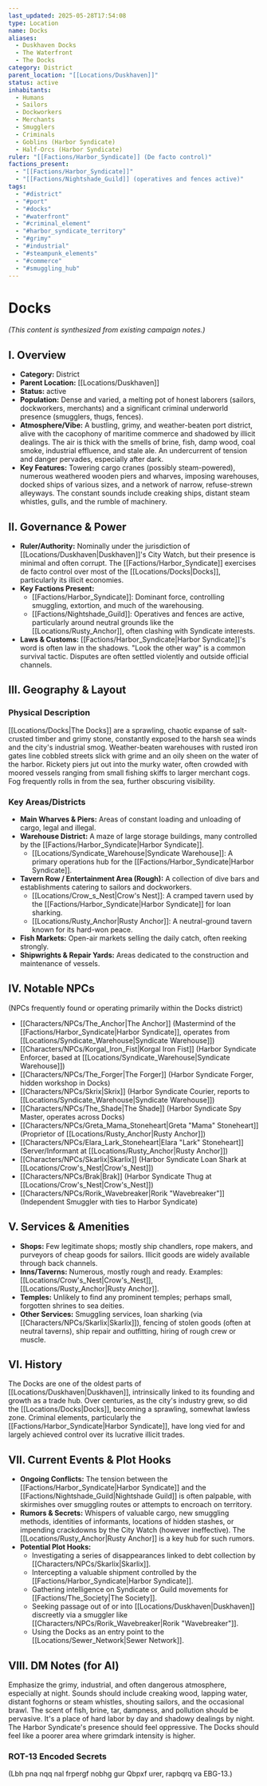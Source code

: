 ```yaml
---
last_updated: 2025-05-28T17:54:08
type: Location
name: Docks
aliases:
  - Duskhaven Docks
  - The Waterfront
  - The Docks
category: District
parent_location: "[[Locations/Duskhaven]]"
status: active
inhabitants:
  - Humans
  - Sailors
  - Dockworkers
  - Merchants
  - Smugglers
  - Criminals
  - Goblins (Harbor Syndicate)
  - Half-Orcs (Harbor Syndicate)
ruler: "[[Factions/Harbor_Syndicate]] (De facto control)"
factions_present:
  - "[[Factions/Harbor_Syndicate]]"
  - "[[Factions/Nightshade_Guild]] (operatives and fences active)"
tags:
  - "#district"
  - "#port"
  - "#docks"
  - "#waterfront"
  - "#criminal_element"
  - "#harbor_syndicate_territory"
  - "#grimy"
  - "#industrial"
  - "#steampunk_elements"
  - "#commerce"
  - "#smuggling_hub"
---
```

# Docks

*(This content is synthesized from existing campaign notes.)*

## I. Overview
* **Category:** District
* **Parent Location:** [[Locations/Duskhaven]]
* **Status:** active
* **Population:** Dense and varied, a melting pot of honest laborers (sailors, dockworkers, merchants) and a significant criminal underworld presence (smugglers, thugs, fences).
* **Atmosphere/Vibe:** A bustling, grimy, and weather-beaten port district, alive with the cacophony of maritime commerce and shadowed by illicit dealings. The air is thick with the smells of brine, fish, damp wood, coal smoke, industrial effluence, and stale ale. An undercurrent of tension and danger pervades, especially after dark.
* **Key Features:** Towering cargo cranes (possibly steam-powered), numerous weathered wooden piers and wharves, imposing warehouses, docked ships of various sizes, and a network of narrow, refuse-strewn alleyways. The constant sounds include creaking ships, distant steam whistles, gulls, and the rumble of machinery.

## II. Governance & Power
* **Ruler/Authority:** Nominally under the jurisdiction of [[Locations/Duskhaven|Duskhaven]]'s City Watch, but their presence is minimal and often corrupt. The [[Factions/Harbor_Syndicate]] exercises de facto control over most of the [[Locations/Docks|Docks]], particularly its illicit economies.
* **Key Factions Present:**
    * [[Factions/Harbor_Syndicate]]: Dominant force, controlling smuggling, extortion, and much of the warehousing.
    * [[Factions/Nightshade_Guild]]: Operatives and fences are active, particularly around neutral grounds like the [[Locations/Rusty_Anchor]], often clashing with Syndicate interests.
* **Laws & Customs:** [[Factions/Harbor_Syndicate|Harbor Syndicate]]'s word is often law in the shadows. "Look the other way" is a common survival tactic. Disputes are often settled violently and outside official channels.

## III. Geography & Layout
### Physical Description
[[Locations/Docks|The Docks]] are a sprawling, chaotic expanse of salt-crusted timber and grimy stone, constantly exposed to the harsh sea winds and the city's industrial smog. Weather-beaten warehouses with rusted iron gates line cobbled streets slick with grime and an oily sheen on the water of the harbor. Rickety piers jut out into the murky water, often crowded with moored vessels ranging from small fishing skiffs to larger merchant cogs. Fog frequently rolls in from the sea, further obscuring visibility.
### Key Areas/Districts
* **Main Wharves & Piers:** Areas of constant loading and unloading of cargo, legal and illegal.
* **Warehouse District:** A maze of large storage buildings, many controlled by the [[Factions/Harbor_Syndicate|Harbor Syndicate]].
    * [[Locations/Syndicate_Warehouse|Syndicate Warehouse]]: A primary operations hub for the [[Factions/Harbor_Syndicate|Harbor Syndicate]].
* **Tavern Row / Entertainment Area (Rough):** A collection of dive bars and establishments catering to sailors and dockworkers.
    * [[Locations/Crow_s_Nest|Crow's Nest]]: A cramped tavern used by the [[Factions/Harbor_Syndicate|Harbor Syndicate]] for loan sharking.
    * [[Locations/Rusty_Anchor|Rusty Anchor]]: A neutral-ground tavern known for its hard-won peace.
* **Fish Markets:** Open-air markets selling the daily catch, often reeking strongly.
* **Shipwrights & Repair Yards:** Areas dedicated to the construction and maintenance of vessels.

## IV. Notable NPCs
(NPCs frequently found or operating primarily within the Docks district)
* [[Characters/NPCs/The_Anchor|The Anchor]] (Mastermind of the [[Factions/Harbor_Syndicate|Harbor Syndicate]], operates from [[Locations/Syndicate_Warehouse|Syndicate Warehouse]])
* [[Characters/NPCs/Korgal_Iron_Fist|Korgal Iron Fist]] (Harbor Syndicate Enforcer, based at [[Locations/Syndicate_Warehouse|Syndicate Warehouse]])
* [[Characters/NPCs/The_Forger|The Forger]] (Harbor Syndicate Forger, hidden workshop in Docks)
* [[Characters/NPCs/Skrix|Skrix]] (Harbor Syndicate Courier, reports to [[Locations/Syndicate_Warehouse|Syndicate Warehouse]])
* [[Characters/NPCs/The_Shade|The Shade]] (Harbor Syndicate Spy Master, operates across Docks)
* [[Characters/NPCs/Greta_Mama_Stoneheart|Greta "Mama" Stoneheart]] (Proprietor of [[Locations/Rusty_Anchor|Rusty Anchor]])
* [[Characters/NPCs/Elara_Lark_Stoneheart|Elara "Lark" Stoneheart]] (Server/Informant at [[Locations/Rusty_Anchor|Rusty Anchor]])
* [[Characters/NPCs/Skarlix|Skarlix]] (Harbor Syndicate Loan Shark at [[Locations/Crow's_Nest|Crow's_Nest]])
* [[Characters/NPCs/Brak|Brak]] (Harbor Syndicate Thug at [[Locations/Crow's_Nest|Crow's_Nest]])
* [[Characters/NPCs/Rorik_Wavebreaker|Rorik "Wavebreaker"]] (Independent Smuggler with ties to Harbor Syndicate)

## V. Services & Amenities
* **Shops:** Few legitimate shops; mostly ship chandlers, rope makers, and purveyors of cheap goods for sailors. Illicit goods are widely available through back channels.
* **Inns/Taverns:** Numerous, mostly rough and ready. Examples: [[Locations/Crow's_Nest|Crow's_Nest]], [[Locations/Rusty_Anchor|Rusty Anchor]].
* **Temples:** Unlikely to find any prominent temples; perhaps small, forgotten shrines to sea deities.
* **Other Services:** Smuggling services, loan sharking (via [[Characters/NPCs/Skarlix|Skarlix]]), fencing of stolen goods (often at neutral taverns), ship repair and outfitting, hiring of rough crew or muscle.

## VI. History
The Docks are one of the oldest parts of [[Locations/Duskhaven|Duskhaven]], intrinsically linked to its founding and growth as a trade hub. Over centuries, as the city's industry grew, so did the [[Locations/Docks|Docks]], becoming a sprawling, somewhat lawless zone. Criminal elements, particularly the [[Factions/Harbor_Syndicate|Harbor Syndicate]], have long vied for and largely achieved control over its lucrative illicit trades.

## VII. Current Events & Plot Hooks
* **Ongoing Conflicts:** The tension between the [[Factions/Harbor_Syndicate|Harbor Syndicate]] and the [[Factions/Nightshade_Guild|Nightshade Guild]] is often palpable, with skirmishes over smuggling routes or attempts to encroach on territory.
* **Rumors & Secrets:** Whispers of valuable cargo, new smuggling methods, identities of informants, locations of hidden stashes, or impending crackdowns by the City Watch (however ineffective). The [[Locations/Rusty_Anchor|Rusty Anchor]] is a key hub for such rumors.
* **Potential Plot Hooks:**
    * Investigating a series of disappearances linked to debt collection by [[Characters/NPCs/Skarlix|Skarlix]].
    * Intercepting a valuable shipment controlled by the [[Factions/Harbor_Syndicate|Harbor Syndicate]].
    * Gathering intelligence on Syndicate or Guild movements for [[Factions/The_Society|The Society]].
    * Seeking passage out of or into [[Locations/Duskhaven|Duskhaven]] discreetly via a smuggler like [[Characters/NPCs/Rorik_Wavebreaker|Rorik "Wavebreaker"]].
    * Using the Docks as an entry point to the [[Locations/Sewer_Network|Sewer Network]].

## VIII. DM Notes (for AI)
Emphasize the grimy, industrial, and often dangerous atmosphere, especially at night. Sounds should include creaking wood, lapping water, distant foghorns or steam whistles, shouting sailors, and the occasional brawl. The scent of fish, brine, tar, dampness, and pollution should be pervasive. It's a place of hard labor by day and shadowy dealings by night. The Harbor Syndicate's presence should feel oppressive. The Docks should feel like a poorer area where grimdark intensity is higher.

### ROT-13 Encoded Secrets
(Lbh pna nqq nal frpergf nobhg gur Qbpxf urer, rapbqrq va EBG-13.)